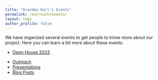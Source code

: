 ```yaml
---
title: "Grandma Karl's Events"
permalink: /outreach/events/
layout: tags
author_profile: false
---
```



We have organized several events to get people to know more about our project. Here you can learn a bit more about these events.

* [Open House 2023](./openhouse-23)

- [Outreach](../)
- [Presentations](./presentations/)
- [Blog Posts](./blog/)
